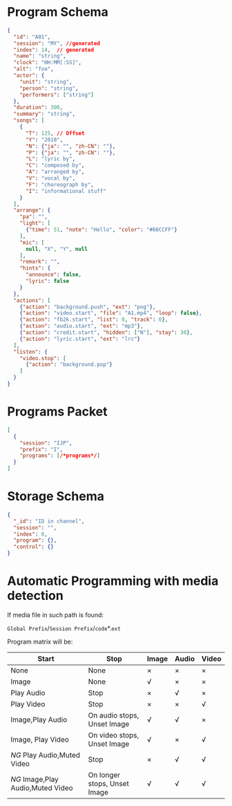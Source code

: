 # Program Schema

```json
{
  "id": "A01",
  "session": "MY", //generated
  "index": 14,  // generated
  "name": "string",
  "clock": "HH:MM[:SS]",
  "alt": "foo",
  "actor": {
    "unit": "string",
    "person": "string",
    "performers": ["string"]
  },
  "duration": 300,
  "summary": "string",
  "songs": [
    {
      "T": 125, // Offset
      "Y": "2010",
      "N": {"ja": "", "zh-CN": ""},
      "P": {"ja": "", "zh-CN": ""},
      "L": "lyric by",
      "C": "composed by",
      "A": "arranged by",
      "V": "vocal by",
      "F": "choreograph by",
      "I": "informational stuff"
    }
  ],
  "arrange": {
    "pa": "",
    "light": [
      {"time": 51, "note": "Hello", "color": "#66CCFF"}
    ],
    "mic": [
      null, "X", "Y", null
    ],
    "remark": "",
    "hints": {
      "announce": false,
      "lyric": false
    }
  },
  "actions": [
    {"action": "background.push", "ext": "png"},
    {"action": "video.start", "file": "A1.mp4", "loop": false},
    {"action": "fb2k.start", "list": 0, "track": 0},
    {"action": "audio.start", "ext": "mp3"},
    {"action": "credit.start", "hidden": ["N"], "stay": 30},
    {"action": "lyric.start", "ext": "lrc"}
  ],
  "listen": {
    "video.stop": [
      {"action": "background.pop"}
    ]
  }
}
```

# Programs Packet
```json
[
  {
    "session": "IJP", 
    "prefix": "I",
    "programs": [/*programs*/]
  }
]
```

# Storage Schema
```json
{
  "_id": "ID in channel",
  "session": "",
  "index": 0,
  "program": {},
  "control": {}
}
```

# Automatic Programming with media detection

If media file in such path is found:

`Global Prefix`/`Session Prefix`/`code`*.`ext`

Program matrix will be:

Start|Stop|Image|Audio|Video
---|---|---|---|---|
None|None|×|×|×|
Image|None|√|×|×|
Play Audio|Stop|×|√|×|
Play Video|Stop|×|×|√|
Image,Play Audio|On audio stops, Unset Image|√|√|×|
Image, Play Video|On video stops, Unset Image|√|×|√|
*NG* Play Audio,Muted Video|Stop|×|√|√|
*NG* Image,Play Audio,Muted Video|On longer stops, Unset Image|√|√|√|